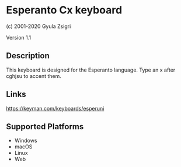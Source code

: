 Esperanto Cx keyboard
==============

(c) 2001-2020 Gyula Zsigri

Version 1.1

Description
-----------

This keyboard is designed for the Esperanto language. Type an x after cghjsu to accent them.

Links
-----
https://keyman.com/keyboards/esperuni

Supported Platforms
-------------------
 * Windows
 * macOS
 * Linux
 * Web


